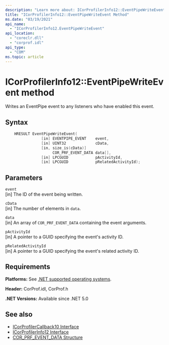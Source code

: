 ```yaml
---
description: "Learn more about: ICorProfilerInfo12::EventPipeWriteEvent Method"
title: "ICorProfilerInfo12::EventPipeWriteEvent Method"
ms.date: "03/19/2021"
api_name:
  - "ICorProfilerInfo12.EventPipeWriteEvent"
api_location:
  - "coreclr.dll"
  - "corprof.idl"
api_type:
  - "COM"
ms.topic: article
---
```

# ICorProfilerInfo12::EventPipeWriteEvent method

Writes an EventPipe event to any listeners who have enabled this event.

## Syntax

```cpp
    HRESULT EventPipeWriteEvent(
                [in] EVENTPIPE_EVENT    event,
                [in] UINT32             cData,
                [in, size_is(cData)]
                     COR_PRF_EVENT_DATA data[],
                [in] LPCGUID            pActivityId,
                [in] LPCGUID            pRelatedActivityId);
```

## Parameters

`event`\
[in] The ID of the event being written.

`cData`\
[in] The number of elements in `data`.

`data`\
[in] An array of `COR_PRF_EVENT_DATA` containing the event arguments.

`pActivityId`\
[in] A pointer to a GUID specifying the event's activity ID.

`pRelatedActivityId`\
[in] A pointer to a GUID specifying the event's related activity ID.

## Requirements

**Platforms:** See [.NET supported operating systems](https://github.com/dotnet/core/blob/main/os-lifecycle-policy.md).

**Header:** CorProf.idl, CorProf.h

**.NET Versions:** Available since .NET 5.0

## See also

- [ICorProfilerCallback10 Interface](icorprofilercallback10-interface.md)
- [ICorProfilerInfo12 Interface](icorprofilerinfo12-interface.md)
- [COR_PRF_EVENT_DATA Structure](cor-prf-event-data-structure.md)
